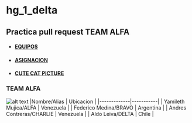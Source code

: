 # hg_1_delta

## Practica pull request TEAM ALFA

* #### [EQUIPOS](https://trello.com/b/I1Nuew6L/social-oplesk-hg-pr-1-g2)
* #### [ASIGNACION](https://github.com/SocialOplesk/hg-1)
* #### [CUTE CAT PICTURE](https://i2-prod.mirror.co.uk/incoming/article25609246.ece/ALTERNATES/s1200d/0_PUSS-IN-BOOTS.jpg)


### TEAM ALFA
![alt text](https://is1-ssl.mzstatic.com/image/thumb/Purple128/v4/ba/3d/fb/ba3dfbeb-0187-ce74-38f4-094be31335a2/source/256x256bb.jpg "TEAM ALFA")
|Nombre/Alias | Ubicacion | 
|-------------|-----------|
| Yamileth Mujica/ALFA     | Venezuela |
| Federico Medina/BRAVO    | Argentina |
| Andres Contreras/CHARLIE    | Venezuela | 
| Aldo Leiva/DELTA         | Chile |
